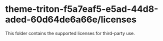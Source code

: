 # theme-triton-f5a7eaf5-e5ad-44d8-aded-60d64de6a66e/licenses

This folder contains the supported licenses for third-party use.
